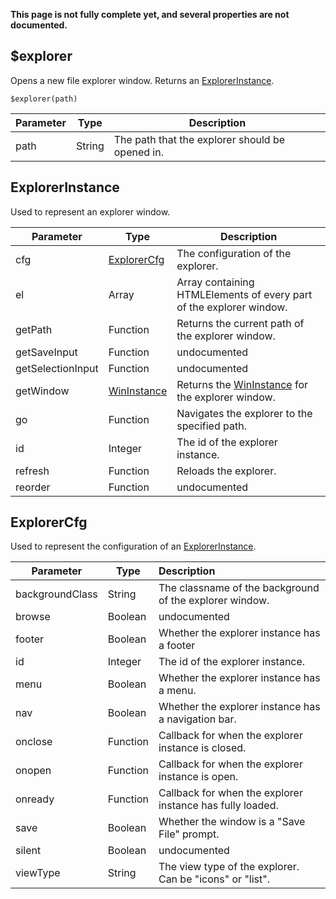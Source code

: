 **This page is not fully complete yet, and several properties are not documented.**

## $explorer

Opens a new file explorer window. Returns an [ExplorerInstance]($explorer.md#explorerinstance).

`$explorer(path)`

| Parameter | Type   | Description                                     |
| --------- | ------ | ----------------------------------------------- |
| path      | String | The path that the explorer should be opened in. |

## ExplorerInstance

Used to represent an explorer window.

| Parameter         | Type                                         | Description                                                  |
| ----------------- | -------------------------------------------- | ------------------------------------------------------------ |
| cfg               | [ExplorerCfg]($explorer.md#explorerinstance) | The configuration of the explorer.                           |
| el                | Array                                        | Array containing HTMLElements of every part of the explorer window. |
| getPath           | Function                                     | Returns the current path of the explorer window.             |
| getSaveInput      | Function                                     | undocumented                                                 |
| getSelectionInput | Function                                     | undocumented                                                 |
| getWindow         | [WinInstance]($window#wininstance)           | Returns the [WinInstance]($window#wininstance) for the explorer window. |
| go                | Function                                     | Navigates the explorer to the specified path.                |
| id                | Integer                                      | The id of the explorer instance.                             |
| refresh           | Function                                     | Reloads the explorer.                                        |
| reorder           | Function                                     | undocumented                                                 |

## ExplorerCfg

Used to represent the configuration of an [ExplorerInstance]($explorer.md#explorerinstance).

| Parameter       | Type     | Description                                               |
| --------------- | -------- | :-------------------------------------------------------- |
| backgroundClass | String   | The classname of the background of the explorer window.   |
| browse          | Boolean  | undocumented                                              |
| footer          | Boolean  | Whether the explorer instance has a footer                |
| id              | Integer  | The id of the explorer instance.                          |
| menu            | Boolean  | Whether the explorer instance has a menu.                 |
| nav             | Boolean  | Whether the explorer instance has a navigation bar.       |
| onclose         | Function | Callback for when the explorer instance is closed.        |
| onopen          | Function | Callback for when the explorer instance is open.          |
| onready         | Function | Callback for when the explorer instance has fully loaded. |
| save            | Boolean  | Whether the window is a "Save File" prompt.               |
| silent          | Boolean  | undocumented                                              |
| viewType        | String   | The view type of the explorer. Can be "icons" or "list".  |

